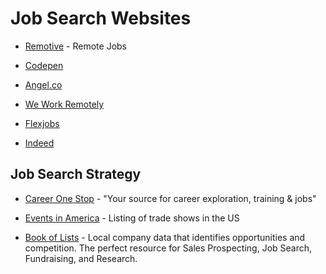 # Job Search Websites

* [Remotive](https://remotive.io/remote-jobs/software-dev) - Remote Jobs

* [Codepen](https://codepen.io/jobs/)

* [Angel.co](https://angel.co)

* [We Work Remotely](https://weworkremotely.com)

* [Flexjobs](https://www.flexjobs.com)

* [Indeed](https://www.indeed.com)

## Job Search Strategy

* [Career One Stop](https://www.careeronestop.org) - "Your source for career exploration, training & jobs"

* [Events in America](https://eventsinamerica.com/) - Listing of trade shows in the US

* [Book of Lists](https://promo.bizjournals.com/bookoflists/) - Local company data that identifies opportunities and competition. The perfect resource for Sales Prospecting, Job Search, Fundraising, and Research. 

